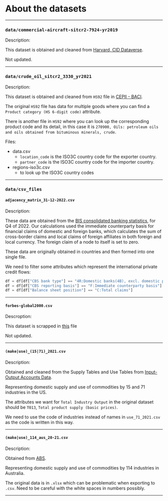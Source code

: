 # About the datasets

---

### `data/commercial-aircraft-sitcr2-7924-yr2019`

Description:

This dataset is obtained and cleaned from [Harvard, CID Dataverse](https://dataverse.harvard.edu/dataverse/atlas).

Not updated.

---

### `data/crude_oil_sitcr2_3330_yr2021`

Description:

This dataset is obtained and cleaned from `HS92` file in [CEPII - BACI](http://www.cepii.fr/CEPII/en/bdd_modele/bdd_modele_item.asp?id=37).

The original `HS92` file has data for multiple goods where you can find a `Product category (HS 6-digit code)` attribute.

There is another file in `HS92` where you can look up the corresponding product code and its detail, in this case it is `270900, Oils: petroleum oils and oils obtained from bituminous minerals, crude`.

Files:

* data.csv
  * `location_code` is the ISO3C country code for the exporter country.
  * `partner_code` is the ISO3C country code for the importer country.
* regions-iso3c.csv
  * to look up the ISO3C country codes

---

### `data/csv_files`

#### `adjacency_matrix_31-12-2022.csv`

Description:

These data are obtained from the [BIS consolidated banking statistics](https://www.bis.org/statistics/consstats.htm), for Q4 of 2022. Our calculations used the immediate counterparty basis for financial claims of domestic and foreign banks, which calculates the sum of cross-border claims and local claims of foreign affiliates in both foreign and local currency. The foreign claim of a node to itself is set to zero.

These data are originally obtained in countries and then formed into one single file.

We need to filter some attributes which represent the international private credit flows:

``` python
df = df[df["CBS bank type"] == "4R:Domestic banks(4B), excl. domestic positions"]
df = df[df["CBS reporting basis"] == "F:Immediate counterparty basis"]
df = df[df["Balance sheet position"] == "C:Total claims"]
```
---

#### `forbes-global2000.csv`

Descroption:

This dataset is scrapped in [this](https://github.com/QuantEcon/high_dim_data/blob/main/cross_section/webscrape_forbes.ipynb) file

Not updated.

---

#### `(make|use)_(15|71)_2021.csv`

Description:

Obtained and cleaned from the Supply Tables and Use Tables from [Input-Output Accounts Data](https://www.bea.gov/industry/input-output-accounts-data).

Representing domestic supply and use of commodities by 15 and 71 industries in the US.

The attributes we want for `Total Industry Output` in the original dataset should be `T013`, `Total product supply (basic prices)`.

We need to use the code of industries instead of names in `use_71_2021.csv` as the code is written in this way.

---

#### `(make|use)_114_aus_20-21.csv`

Description:

Obtained from [ABS](https://www.abs.gov.au/statistics/economy/national-accounts/australian-national-accounts-input-output-tables/latest-release).

Representing domestic supply and use of commodities by 114 industries in Australia.

The original data is in `.xlsx` which can be problematic when exporting to `.csv`. Need to be careful with the white spaces in numbers possibly.

---
